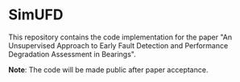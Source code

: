 # SimUFD

This repository contains the code implementation for the paper "An Unsupervised Approach to Early Fault Detection and Performance Degradation Assessment in Bearings".

**Note**: The code will be made public after paper acceptance.
